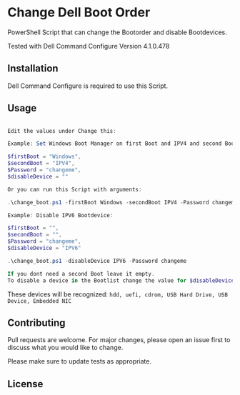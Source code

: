 

# Change Dell Boot Order 

PowerShell Script that can change the Bootorder and disable Bootdevices.

Tested with Dell Command Configure Version 4.1.0.478

## Installation

Dell Command Configure is required to use this Script.

## Usage

```powershell

Edit the values under Change this:

Example: Set Windows Boot Manager on first Boot and IPV4 and second Boot. BIOS password is "changeme".

$firstBoot = "Windows",
$secondBoot = "IPV4",
$Password = "changeme",
$disableDevice = ""

Or you can run this Script with arguments:

.\change_boot.ps1 -firstBoot Windows -secondBoot IPV4 -Password changeme

Example: Disable IPV6 Bootdevice:

$firstBoot = "",
$secondBoot = "",
$Password = "changeme",
$disableDevice = "IPV6"

.\change_boot.ps1 -disableDevice IPV6 -Password changeme

If you dont need a second Boot leave it empty.
To disable a device in the Bootlist change the value for $disableDevice.
```

These devices will be recognized:
```hdd, uefi, cdrom, USB Hard Drive, USB Device, Embedded NIC```

## Contributing
Pull requests are welcome. For major changes, please open an issue first to discuss what you would like to change.

Please make sure to update tests as appropriate.

## License

